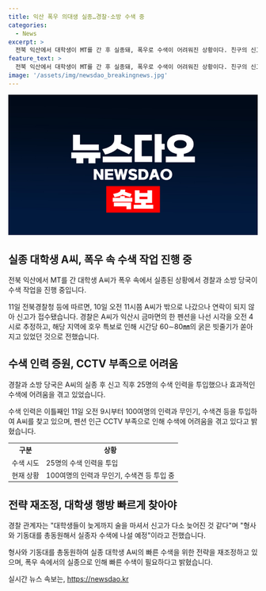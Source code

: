 ```yaml
---
title: 익산 폭우 의대생 실종…경찰·소방 수색 중
categories:
  - News
excerpt: >
  전북 익산에서 대학생이 MT를 간 후 실종돼, 폭우로 수색이 어려워진 상황이다. 친구의 신고로 경찰과 소방 당국이 펜션 주변을 수색했지만 발견되지 않았고, CCTV 부재로 어려움을 겪고 있다. 경찰은 폭우 속에서 나가 실종 돼 어려움을 겪고 있을 것으로 보고 대규모 수색을 진행 중이다. (150자)
feature_text: >
  전북 익산에서 대학생이 MT를 간 후 실종돼, 폭우로 수색이 어려워진 상황이다. 친구의 신고로 경찰과 소방 당국이 펜션 주변을 수색했지만 발견되지 않았고, CCTV 부재로 어려움을 겪고 있다. 경찰은 폭우 속에서 나가 실종 돼 어려움을 겪고 있을 것으로 보고 대규모 수색을 진행 중이다. (150자)
image: '/assets/img/newsdao_breakingnews.jpg'
---
```


<p><img src="/assets/img/newsdao_breakingnews.jpg" alt="bookingtag 속보" /></p>

<h2 data-ke-size="size26">실종 대학생 A씨, 폭우 속 수색 작업 진행 중</h2>

<p>전북 익산에서 MT를 간 대학생 A씨가 폭우 속에서 실종된 상황에서 경찰과 소방 당국이 수색 작업을 진행 중입니다.</p>

<p data-ke-size="size16">11일 전북경찰청 등에 따르면, 10일 오전 11시쯤 A씨가 밖으로 나갔으나 연락이 되지 않아 신고가 접수됐습니다. 경찰은 A씨가 익산시 금마면의 한 펜션을 나선 시각을 오전 4시로 추정하고, 해당 지역에 호우 특보로 인해 시간당 60∼80㎜의 굵은 빗줄기가 쏟아지고 있었던 것으로 전했습니다.</p>

<h2 data-ke-size="size26">수색 인력 증원, CCTV 부족으로 어려움</h2>

<p>경찰과 소방 당국은 A씨의 실종 후 신고 직후 25명의 수색 인력을 투입했으나 효과적인 수색에 어려움을 겪고 있었습니다.</p>

<p data-ke-size="size16">수색 인력은 이틀째인 11일 오전 9시부터 100여명의 인력과 무인기, 수색견 등을 투입하여 A씨를 찾고 있으며, 펜션 인근 CCTV 부족으로 인해 수색에 어려움을 겪고 있다고 밝혔습니다.</p>

<table>
  <tr>
    <th>구분</th>
    <th>상황</th>
  </tr>
  <tr>
    <td>수색 시도</td>
    <td>25명의 수색 인력을 투입</td>
  </tr>
  <tr>
    <td>현재 상황</td>
    <td>100여명의 인력과 무인기, 수색견 등 투입 중</td>
  </tr>
</table>

<h2 data-ke-size="size26">전략 재조정, 대학생 행방 빠르게 찾아야</h2>

<p>경찰 관계자는 "대학생들이 늦게까지 술을 마셔서 신고가 다소 늦어진 것 같다"며 "형사와 기동대를 총동원해서 실종자 수색에 나설 예정"이라고 전했습니다.</p>

<p data-ke-size="size16">형사와 기동대를 총동원하여 실종 대학생 A씨의 빠른 수색을 위한 전략을 재조정하고 있으며, 폭우 속에서의 실종으로 인해 빠른 수색이 필요하다고 밝혔습니다.</p>
실시간 뉴스 속보는, <a href="https://newsdao.kr" rel="dofollow">https://newsdao.kr</a>


